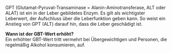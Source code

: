 <br> <br> GPT (Glutamat-Pyruvat-Transaminase = Alanin-Aminotransferase,
ALT oder ALAT) ist ein in der Leber gebildetes Enzym. Es gilt als
wichtigster Leberwert, der Aufschluss über die Leberfunktion geben kann.
So weist ein Anstieg von GPT (ALT) darauf hin, dass die Leber geschädigt
ist.

**Wann ist der GBT-Wert erhöht?**  
Ein erhöhter GBT-Wert tritt vermehrt bei Übergewichtigen und Personen,
die regelmäßig Alkohol konsumieren, auf.

<br> <br> <br>
